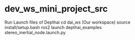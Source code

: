 # dev_ws_mini_project_src


Run Launch files of Depthai
cd dai_ws (Our workspace)
source install/setup.bash
ros2 launch depthai_examples stereo_inertial_node.launch.py
